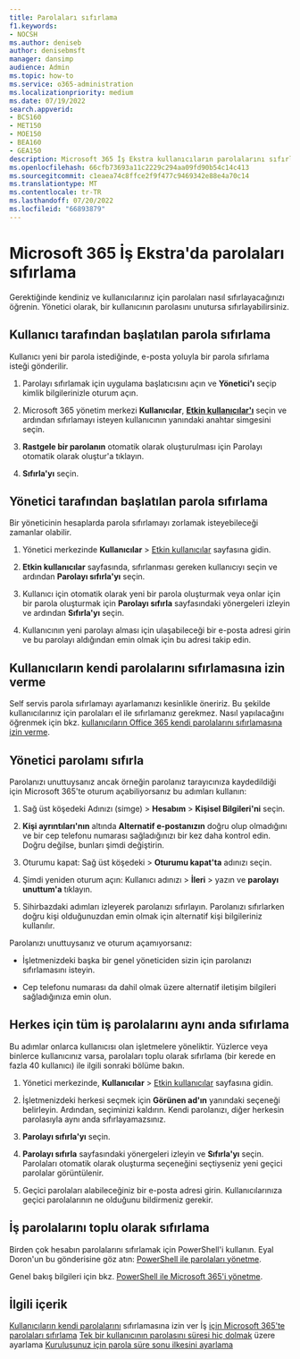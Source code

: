 ```yaml
---
title: Parolaları sıfırlama
f1.keywords:
- NOCSH
ms.author: deniseb
author: denisebmsft
manager: dansimp
audience: Admin
ms.topic: how-to
ms.service: o365-administration
ms.localizationpriority: medium
ms.date: 07/19/2022
search.appverid:
- BCS160
- MET150
- MOE150
- BEA160
- GEA150
description: Microsoft 365 İş Ekstra kullanıcıların parolalarını sıfırlayın.
ms.openlocfilehash: 66cfb73693a11c2229c294aa09fd90b54c14c413
ms.sourcegitcommit: c1eaea74c8ffce2f9f477c9469342e88e4a70c14
ms.translationtype: MT
ms.contentlocale: tr-TR
ms.lasthandoff: 07/20/2022
ms.locfileid: "66893879"
---
```

# <a name="reset-passwords-in-microsoft-365-business-premium"></a>Microsoft 365 İş Ekstra'da parolaları sıfırlama

Gerektiğinde kendiniz ve kullanıcılarınız için parolaları nasıl sıfırlayacağınızı öğrenin. Yönetici olarak, bir kullanıcının parolasını unutursa sıfırlayabilirsiniz.

## <a name="user-initiated-password-reset"></a>Kullanıcı tarafından başlatılan parola sıfırlama

Kullanıcı yeni bir parola istediğinde, e-posta yoluyla bir parola sıfırlama isteği gönderilir.

1. Parolayı sıfırlamak için uygulama başlatıcısını açın ve **Yönetici'ı** seçip kimlik bilgilerinizle oturum açın.

2. Microsoft 365 yönetim merkezi **Kullanıcılar**, <a href="https://go.microsoft.com/fwlink/p/?linkid=834822" target="_blank">**Etkin kullanıcılar'ı**</a> seçin ve ardından sıfırlamayı isteyen kullanıcının yanındaki anahtar simgesini seçin.

3. **Rastgele bir parolanın** otomatik olarak oluşturulması için Parolayı otomatik olarak oluştur'a tıklayın.

4. **Sıfırla'yı** seçin.

## <a name="admin-initiated-password-reset"></a>Yönetici tarafından başlatılan parola sıfırlama

Bir yöneticinin hesaplarda parola sıfırlamayı zorlamak isteyebileceği zamanlar olabilir.

1. Yönetici merkezinde **Kullanıcılar** \> <a href="https://go.microsoft.com/fwlink/p/?linkid=834822" target="_blank">Etkin kullanıcılar</a> sayfasına gidin.

2. **Etkin kullanıcılar** sayfasında, sıfırlanması gereken kullanıcıyı seçin ve ardından **Parolayı sıfırla'yı** seçin.

3. Kullanıcı için otomatik olarak yeni bir parola oluşturmak veya onlar için bir parola oluşturmak için **Parolayı sıfırla** sayfasındaki yönergeleri izleyin ve ardından **Sıfırla'yı** seçin.  

4. Kullanıcının yeni parolayı alması için ulaşabileceği bir e-posta adresi girin ve bu parolayı aldığından emin olmak için bu adresi takip edin.

## <a name="let-users-reset-their-own-passwords"></a>Kullanıcıların kendi parolalarını sıfırlamasına izin verme

Self servis parola sıfırlamayı ayarlamanızı kesinlikle öneririz. Bu şekilde kullanıcılarınız için parolaları el ile sıfırlamanız gerekmez. Nasıl yapılacağını öğrenmek için bkz. [kullanıcıların Office 365 kendi parolalarını sıfırlamasına izin verme](/admin/add-users/let-users-reset-passwords.md).

## <a name="reset-my-admin-password"></a>Yönetici parolamı sıfırla

Parolanızı unuttuysanız ancak örneğin parolanız tarayıcınıza kaydedildiği için Microsoft 365'te oturum açabiliyorsanız bu adımları kullanın:

1. Sağ üst köşedeki Adınızı (simge) > **Hesabım** > **Kişisel Bilgileri'ni** seçin.

2. **Kişi ayrıntıları'nın** altında **Alternatif e-postanızın** doğru olup olmadığını ve bir cep telefonu numarası sağladığınızı bir kez daha kontrol edin. Doğru değilse, bunları şimdi değiştirin.

3. Oturumu kapat: Sağ üst köşedeki \> **Oturumu kapat'ta** adınızı seçin.

4. Şimdi yeniden oturum açın: Kullanıcı adınızı \> **İleri** \> yazın ve **parolayı unuttum'a** tıklayın.

5. Sihirbazdaki adımları izleyerek parolanızı sıfırlayın. Parolanızı sıfırlarken doğru kişi olduğunuzdan emin olmak için alternatif kişi bilgileriniz kullanılır.

Parolanızı unuttuysanız ve oturum açamıyorsanız:

- İşletmenizdeki başka bir genel yöneticiden sizin için parolanızı sıfırlamasını isteyin.

- Cep telefonu numarası da dahil olmak üzere alternatif iletişim bilgileri sağladığınıza emin olun.

## <a name="reset-all-business-passwords-for-everyone-at-the-same-time"></a>Herkes için tüm iş parolalarını aynı anda sıfırlama

<a name="bkmk_forgot"> </a>

Bu adımlar onlarca kullanıcısı olan işletmelere yöneliktir. Yüzlerce veya binlerce kullanıcınız varsa, parolaları toplu olarak sıfırlama (bir kerede en fazla 40 kullanıcı) ile ilgili sonraki bölüme bakın.
  
1. Yönetici merkezinde, **Kullanıcılar** \> <a href="https://go.microsoft.com/fwlink/p/?linkid=834822" target="_blank">Etkin kullanıcılar</a> sayfasına gidin.

2. İşletmenizdeki herkesi seçmek için **Görünen ad'ın** yanındaki seçeneği belirleyin. Ardından, seçiminizi kaldırın. Kendi parolanızı, diğer herkesin parolasıyla aynı anda sıfırlayamazsınız.

3. **Parolayı sıfırla'yı** seçin.

4. **Parolayı sıfırla** sayfasındaki yönergeleri izleyin ve **Sıfırla'yı** seçin.  Parolaları otomatik olarak oluşturma seçeneğini seçtiyseniz yeni geçici parolalar görüntülenir.

5. Geçici parolaları alabileceğiniz bir e-posta adresi girin. Kullanıcılarınıza geçici parolalarının ne olduğunu bildirmeniz gerekir.
  
## <a name="reset-business-passwords-in-bulk"></a>İş parolalarını toplu olarak sıfırlama

<a name="bkmk_forgot"> </a>

Birden çok hesabın parolalarını sıfırlamak için PowerShell'i kullanın. Eyal Doron'un bu gönderisine göz atın: [PowerShell ile parolaları yönetme](https://go.microsoft.com/fwlink/?linkid=853696).

Genel bakış bilgileri için bkz. [PowerShell ile Microsoft 365'i yönetme](../enterprise/manage-microsoft-365-with-microsoft-365-powershell.md).
  
## <a name="related-content"></a>İlgili içerik
  
[Kullanıcıların kendi parolalarını](../admin/add-users/let-users-reset-passwords.md)
 sıfırlamasına izin ver İş 
 [için Microsoft 365'te parolaları sıfırlama](../admin/add-users/reset-passwords.md) [Tek bir kullanıcının parolasını süresi hiç dolmak](../admin/add-users/set-password-to-never-expire.md) 
 üzere ayarlama [Kuruluşunuz için parola süre sonu ilkesini ayarlama](../admin/manage/set-password-expiration-policy.md)
